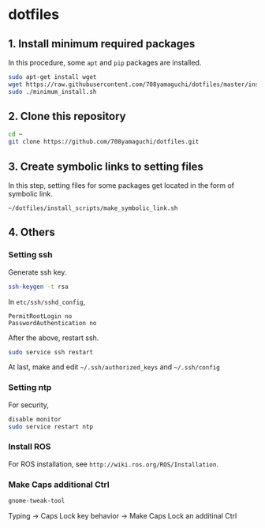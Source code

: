 # dotfiles

## 1. Install minimum required packages
In this procedure, some `apt` and `pip` packages are installed.
```bash
sudo apt-get install wget
wget https://raw.githubusercontent.com/708yamaguchi/dotfiles/master/install_scripts/minimum_install.sh -O ~/minimum_install.sh
sudo ./minimum_install.sh
```

## 2. Clone this repository
```bash
cd ~
git clone https://github.com/708yamaguchi/dotfiles.git
```

## 3. Create symbolic links to setting files
In this step, setting files for some packages get located in the form of symbolic link.
```
~/dotfiles/install_scripts/make_symbolic_link.sh
```

## 4. Others
### Setting ssh
Generate ssh key.
```bash
ssh-keygen -t rsa
```
In `etc/ssh/sshd_config`,
```
PermitRootLogin no
PasswordAuthentication no
```
After the above, restart ssh.
```bash
sudo service ssh restart
```
At last, make and edit `~/.ssh/authorized_keys` and `~/.ssh/config`

### Setting ntp
For security,
```bash
disable monitor
sudo service restart ntp
```

### Install ROS
For ROS installation, see `http://wiki.ros.org/ROS/Installation`.

### Make Caps additional Ctrl
```bash
gnome-tweak-tool
```
Typing -> Caps Lock key behavior -> Make Caps Lock an additinal Ctrl
